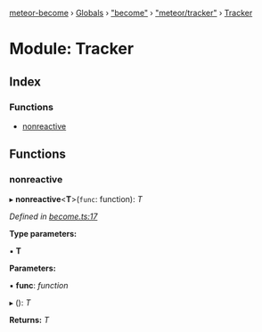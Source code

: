 [meteor-become](../README.md) › [Globals](../globals.md) › ["become"](_become_.md) › ["meteor/tracker"](_become_._meteor_tracker_.md) › [Tracker](_become_._meteor_tracker_.tracker.md)

# Module: Tracker

## Index

### Functions

* [nonreactive](_become_._meteor_tracker_.tracker.md#nonreactive)

## Functions

###  nonreactive

▸ **nonreactive**<**T**>(`func`: function): *T*

*Defined in [become.ts:17](https://github.com/epfl-idevelop/meteor-become/blob/rewrite/as-npm-package/become.ts#L17)*

**Type parameters:**

▪ **T**

**Parameters:**

▪ **func**: *function*

▸ (): *T*

**Returns:** *T*

